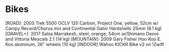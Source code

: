 # Bikes

 [ROAD]: 2003 Trek 5500 OCLV 120 Carbon, Project One, yellow, 52cm w/ Campy Record/Chorus mix and Continental Gator Hardshells 25mm (8.1 kg) [GRAVEL+]: 2017 Salsa Marrakesh, steel, orange, 54cm w/Shimano Deore and Vittoria Mescals 2.1 (14 kg) [MOUNTAIN]: 2009 Gary Fisher Hoo Koo E. Koo aluminum, 26" wheels (10 kg) [INDOOR] Wahoo KICKR Bike v2 on !Zwift
